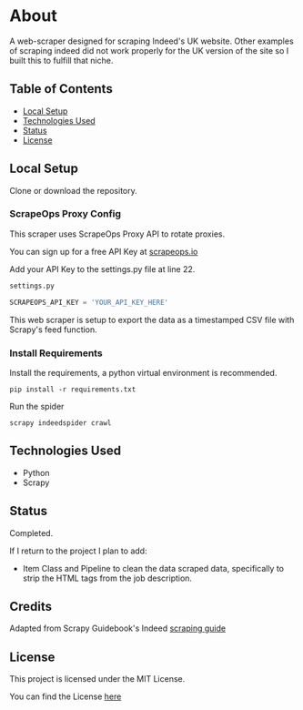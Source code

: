 # About

A web-scraper designed for scraping Indeed's UK website. Other examples of scraping indeed did not work properly for the UK version of the site so I built this to fulfill that niche.

## Table of Contents

- [Local Setup](#local-setup)
- [Technologies Used](#technologies-used)
- [Status](#status)
- [License](#license)

## Local Setup

Clone or download the repository.

### ScrapeOps Proxy Config

This scraper uses ScrapeOps Proxy API to rotate proxies.

You can sign up for a free API Key at [scrapeops.io](https://scrapeops.io/app/proxy)

Add your API Key to the settings.py file at line 22.

```python
settings.py

SCRAPEOPS_API_KEY = 'YOUR_API_KEY_HERE'
```

This web scraper is setup to export the data as a timestamped CSV file with Scrapy's feed function. 

### Install Requirements

Install the requirements, a python virtual environment is recommended.

`pip install -r requirements.txt`

Run the spider

`scrapy indeedspider crawl`

## Technologies Used

- Python
- Scrapy
  
## Status

Completed.

If I return to the project I plan to add:
- Item Class and Pipeline to clean the data scraped data, specifically to strip the HTML tags from the job description.
## Credits

Adapted from Scrapy Guidebook's Indeed [scraping guide](https://thepythonscrapyplaybook.com/python-scrapy-indeed-scraper/#bypassing-indeeds-anti-bot-protection)

## License
This project is licensed under the MIT License.

You can find the License [here](LICENSE.md)